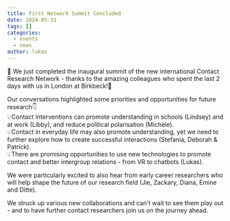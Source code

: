 ```yaml
---
title: First Network Summit Concluded
date: 2024-05-31
tags: []
categories: 
  - events
  - news
author: lukas
---
```


🌟 We just completed the inaugural summit of the new international Contact Research Network - thanks to the amazing colleagues who spent the last 2 days with us in London at Birkbeck!🌟  

Our conversations highlighted some priorities and opportunities for future research👇  
💡Contact interventions can promote understanding in schools (Lindsey) and at work (Libby), and reduce political polarisation (Michèle).  
💡Contact in everyday life may also promote understanding, yet we need to further explore how to create successful interactions (Stefania, Deborah & Patrick).  
💡There are promising opportunities to use new technologies to promote contact and better intergroup relations - from VR to chatbots (Lukas).  

We were particularly excited to also hear from early career researchers who will help shape the future of our research field (Jie, Zackary, Diana, Emine and Ditte).  

We struck up various new collaborations and can't wait to see them play out - and to have further contact researchers join us on the journey ahead.
